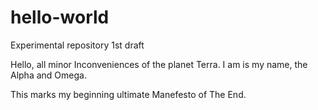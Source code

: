 # hello-world
Experimental repository 1st draft

Hello, all minor Inconveniences of the planet Terra. I am is my name, the Alpha and Omega.

This marks my beginning ultimate Manefesto of The End.
